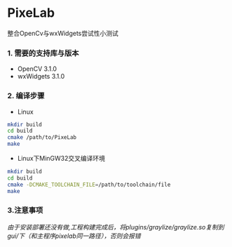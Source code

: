 # PixeLab
整合OpenCv与wxWidgets尝试性小测试

### 1. 需要的支持库与版本
* OpenCV 3.1.0
* wxWidgets 3.1.0

### 2. 编译步骤
* Linux
```bash
mkdir build
cd build
cmake /path/to/PixeLab
make
```

* Linux下MinGW32交叉编译环境
```bash
mkdir build
cd build
cmake -DCMAKE_TOOLCHAIN_FILE=/path/to/toolchain/file
make
```
### 3.注意事项
*由于安装部署还没有做,工程构建完成后，将plugins/graylize/graylize.so复制到gui/下（和主程序pixelab同一路径），否则会报错*
